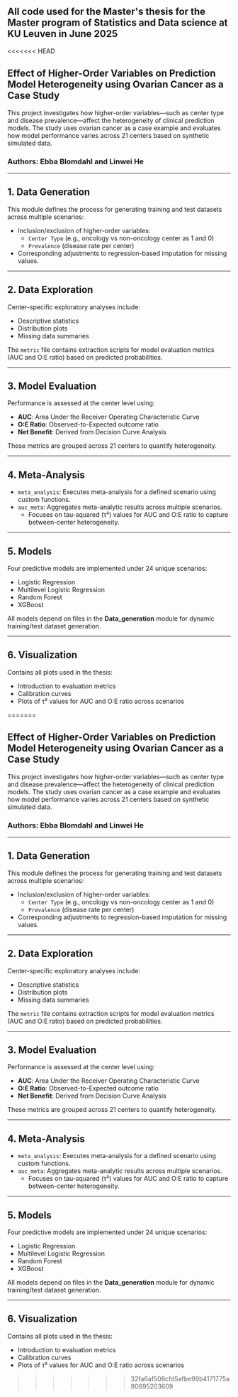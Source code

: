 ## All code used for the Master's thesis for the Master program of Statistics and Data science at KU Leuven in June 2025

<<<<<<< HEAD
## Effect of Higher-Order Variables on Prediction Model Heterogeneity using Ovarian Cancer as a Case Study

This project investigates how higher-order variables—such as center type and disease prevalence—affect the heterogeneity of clinical prediction models. The study uses ovarian cancer as a case example and evaluates how model performance varies across 21 centers based on synthetic simulated data.

### Authors: Ebba Blomdahl and Linwei He

---

## 1. Data Generation

This module defines the process for generating training and test datasets across multiple scenarios:

- Inclusion/exclusion of higher-order variables:
  - `Center Type` (e.g., oncology vs non-oncology center as 1 and 0)
  - `Prevalence` (disease rate per center)
- Corresponding adjustments to regression-based imputation for missing values.

---

## 2. Data Exploration

Center-specific exploratory analyses include:

- Descriptive statistics
- Distribution plots
- Missing data summaries

The `metric` file contains extraction scripts for model evaluation metrics (AUC and O:E ratio) based on predicted probabilities.

---

## 3. Model Evaluation

Performance is assessed at the center level using:

- **AUC**: Area Under the Receiver Operating Characteristic Curve  
- **O:E Ratio**: Observed-to-Expected outcome ratio  
- **Net Benefit**: Derived from Decision Curve Analysis  

These metrics are grouped across 21 centers to quantify heterogeneity.

---

## 4. Meta-Analysis

- `meta_analysis`: Executes meta-analysis for a defined scenario using custom functions.  
- `auc_meta`: Aggregates meta-analytic results across multiple scenarios.  
  - Focuses on tau-squared (τ²) values for AUC and O:E ratio to capture between-center heterogeneity.

---

## 5. Models

Four predictive models are implemented under 24 unique scenarios:

- Logistic Regression  
- Multilevel Logistic Regression  
- Random Forest  
- XGBoost  

All models depend on files in the **Data_generation** module for dynamic training/test dataset generation.

---

## 6. Visualization

Contains all plots used in the thesis:

- Introduction to evaluation metrics  
- Calibration curves  
- Plots of τ² values for AUC and O:E ratio across scenarios  


=======
## Effect of Higher-Order Variables on Prediction Model Heterogeneity using Ovarian Cancer as a Case Study

This project investigates how higher-order variables—such as center type and disease prevalence—affect the heterogeneity of clinical prediction models. The study uses ovarian cancer as a case example and evaluates how model performance varies across 21 centers based on synthetic simulated data.

### Authors: Ebba Blomdahl and Linwei He

---

## 1. Data Generation

This module defines the process for generating training and test datasets across multiple scenarios:

- Inclusion/exclusion of higher-order variables:
  - `Center Type` (e.g., oncology vs non-oncology center as 1 and 0)
  - `Prevalence` (disease rate per center)
- Corresponding adjustments to regression-based imputation for missing values.

---

## 2. Data Exploration

Center-specific exploratory analyses include:

- Descriptive statistics
- Distribution plots
- Missing data summaries

The `metric` file contains extraction scripts for model evaluation metrics (AUC and O:E ratio) based on predicted probabilities.

---

## 3. Model Evaluation

Performance is assessed at the center level using:

- **AUC**: Area Under the Receiver Operating Characteristic Curve  
- **O:E Ratio**: Observed-to-Expected outcome ratio  
- **Net Benefit**: Derived from Decision Curve Analysis  

These metrics are grouped across 21 centers to quantify heterogeneity.

---

## 4. Meta-Analysis

- `meta_analysis`: Executes meta-analysis for a defined scenario using custom functions.  
- `auc_meta`: Aggregates meta-analytic results across multiple scenarios.  
  - Focuses on tau-squared (τ²) values for AUC and O:E ratio to capture between-center heterogeneity.

---

## 5. Models

Four predictive models are implemented under 24 unique scenarios:

- Logistic Regression  
- Multilevel Logistic Regression  
- Random Forest  
- XGBoost  

All models depend on files in the **Data_generation** module for dynamic training/test dataset generation.

---

## 6. Visualization

Contains all plots used in the thesis:

- Introduction to evaluation metrics  
- Calibration curves  
- Plots of τ² values for AUC and O:E ratio across scenarios  





>>>>>>> 32fa6af508cfd5afbe99b4171775a90695203609